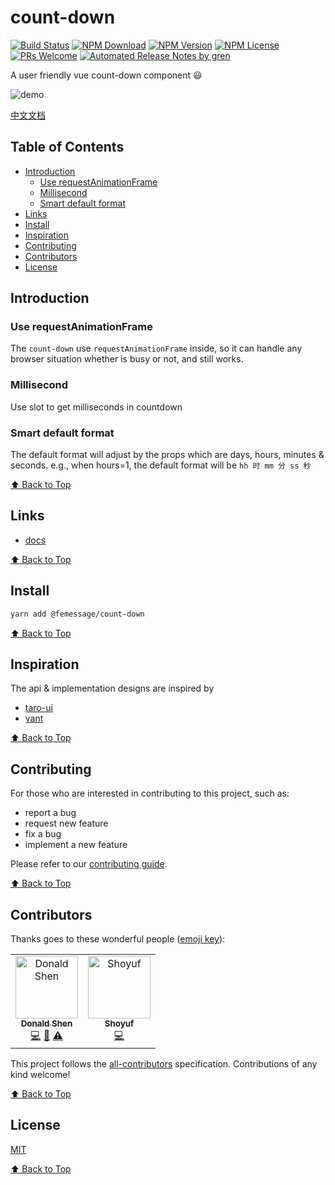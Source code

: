 # count-down

[![Build Status](https://badgen.net/travis/FEMessage/count-down/master)](https://travis-ci.com/FEMessage/count-down)
[![NPM Download](https://badgen.net/npm/dm/@femessage/count-down)](https://www.npmjs.com/package/@femessage/count-down)
[![NPM Version](https://badgen.net/npm/v/@femessage/count-down)](https://www.npmjs.com/package/@femessage/count-down)
[![NPM License](https://badgen.net/npm/license/@femessage/count-down)](https://github.com/FEMessage/count-down/blob/master/LICENSE)
[![PRs Welcome](https://img.shields.io/badge/PRs-welcome-brightgreen.svg)](https://github.com/FEMessage/count-down/pulls)
[![Automated Release Notes by gren](https://img.shields.io/badge/%F0%9F%A4%96-release%20notes-00B2EE.svg)](https://github-tools.github.io/github-release-notes/)

A user friendly vue count-down component 😃

![demo](https://cdn.nlark.com/yuque/0/2019/gif/304775/1564112303450-9cbd89cf-c170-4ffe-a905-5890b9948858.gif)

[中文文档](./README-zh.md)

## Table of Contents

- [Introduction](#introduction)
  - [Use requestAnimationFrame](#use-requestanimationframe)
  - [Millisecond](#millisecond)
  - [Smart default format](#smart-default-format)
- [Links](#links)
- [Install](#install)
- [Inspiration](#inspiration)
- [Contributing](#contributing)
- [Contributors](#contributors)
- [License](#license)

## Introduction

### Use requestAnimationFrame

The `count-down` use `requestAnimationFrame` inside, so it can handle any browser situation whether is busy or not, and still works.

### Millisecond

Use slot to get milliseconds in countdown

### Smart default format

The default format will adjust by the props which are days, hours, minutes & seconds. e.g., when hours=1, the default format will be `hh 时 mm 分 ss 秒`

[⬆ Back to Top](#table-of-contents)

## Links

- [docs](https://femessage.github.io/count-down/)

[⬆ Back to Top](#table-of-contents)

## Install

```sh
yarn add @femessage/count-down
```

[⬆ Back to Top](#table-of-contents)

## Inspiration

The api & implementation designs are inspired by

- [taro-ui](https://taro-ui.aotu.io/#/docs/countdown)
- [vant](https://youzan.github.io/vant/#/zh-CN/count-down)

[⬆ Back to Top](#table-of-contents)

## Contributing

For those who are interested in contributing to this project, such as:

- report a bug
- request new feature
- fix a bug
- implement a new feature

Please refer to our [contributing guide](https://github.com/FEMessage/.github/blob/master/CONTRIBUTING.md).

[⬆ Back to Top](#table-of-contents)

## Contributors

Thanks goes to these wonderful people ([emoji key](https://allcontributors.org/docs/en/emoji-key)):

<!-- ALL-CONTRIBUTORS-LIST:START - Do not remove or modify this section -->
<!-- prettier-ignore -->
<table>
  <tr>
    <td align="center"><a href="https://donaldshen.github.io/portfolio"><img src="https://avatars3.githubusercontent.com/u/19591950?v=4" width="100px;" alt="Donald Shen"/><br /><sub><b>Donald Shen</b></sub></a><br /><a href="https://github.com/FEMessage/count-down/commits?author=donaldshen" title="Code">💻</a> <a href="https://github.com/FEMessage/count-down/commits?author=donaldshen" title="Documentation">📖</a> <a href="https://github.com/FEMessage/count-down/commits?author=donaldshen" title="Tests">⚠️</a></td>
    <td align="center"><a href="https://shoyuf.top"><img src="https://avatars3.githubusercontent.com/u/27998490?v=4" width="100px;" alt="Shoyuf"/><br /><sub><b>Shoyuf</b></sub></a><br /><a href="https://github.com/FEMessage/count-down/commits?author=shoyuf" title="Code">💻</a></td>
  </tr>
</table>

<!-- ALL-CONTRIBUTORS-LIST:END -->

This project follows the [all-contributors](https://github.com/all-contributors/all-contributors) specification. Contributions of any kind welcome!

[⬆ Back to Top](#table-of-contents)

## License

[MIT](./LICENSE)

[⬆ Back to Top](#table-of-contents)
